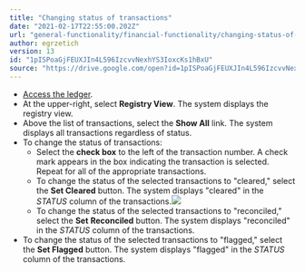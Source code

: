```yaml
---
title: "Changing status of transactions"
date: "2021-02-17T22:55:00.202Z"
url: "general-functionality/financial-functionality/changing-status-of-transactions.html"
author: egrzetich
version: 13
id: "1pISPoaGjFEUXJIn4L596IzcvvNexhYS3IoxcKs1hBxU"
source: "https://drive.google.com/open?id=1pISPoaGjFEUXJIn4L596IzcvvNexhYS3IoxcKs1hBxU"
---
```

* [Access the ledger](accessing-the-ledger.html).
* At the upper-right, select <strong>Registry View</strong>. The system displays the registry view.
* Above the list of transactions, select the <strong>Show All</strong> link. The system displays all transactions regardless of status.
* To change the status of transactions:
    * Select the <strong>check box</strong> to the left of the transaction number. A check mark appears in the box indicating the transaction is selected. Repeat for all of the appropriate transactions.
    * To change the status of the selected transactions to "cleared," select the <strong>Set Cleared</strong> button. The system displays "cleared" in the <em>STATUS</em> column of the transactions.![](changing-status-of-transactions.images/image1.png)
    * To change the status of the selected transactions to "reconciled," select the <strong>Set</strong> <strong>Reconciled</strong> button. The system displays "reconciled" in the <em>STATUS</em> column of the transactions.
* To change the status of the selected transactions to "flagged," select the <strong>Set Flagged</strong> button. The system displays "flagged" in the <em>STATUS</em> column of the transactions.

